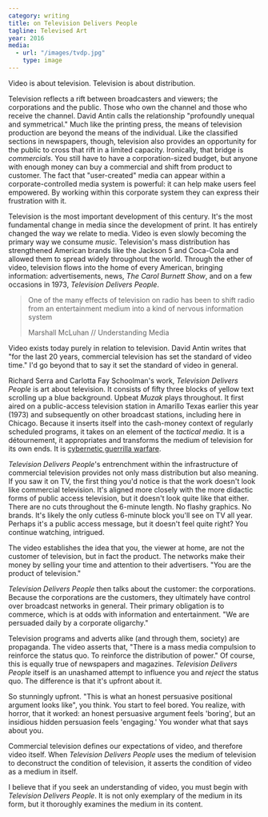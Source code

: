 ```yaml
---
category: writing
title: on Television Delivers People
tagline: Televised Art
year: 2016
media:
  - url: "/images/tvdp.jpg"
    type: image
---
```

<!--

> As we’ve seen in our readings, critics writing about video in its early days grappled with defining its basic properties. What exactly was video, they asked, and what was it doing?
>
> Was it a medium defined in relation to commercial television and the aesthetics of the “money metric”? Was it defined by its ability to provide feedback into the electronic global village? Did it represent a new kind of medium, one that embodied a psychological state rather than material? Or could it be defined by the electronic signals that made up the video image?
>
> For this paper, you will write as if you are a critic from this early period (1968-1976) trying to identify video’s basic properties. Your paper will take shape as a long form review that sets out your definition of video and then holds up a particular work as exemplary.
>
> You may pick any video from 1968 to 1976 that we’ve seen in class thus far (or another, in consultation with me), but your definition must be grounded in the terms and ideas of the period.
>
> To make this kind of argument, you will need to draw upon your readings and lecture notes to help you formulate your critic’s understanding of video. And you will need to look (and listen) closely to your video to come up with evidence explaining how and why your critic finds it exemplary. Provide specific examples from your video using clear and descriptive language.
>
> For this assignment, you will also rely on your fellow students to help you shape and refine your essay. You will turn in your first draft to an assigned writing partner. Your writing partner will edit your essay and return it to you the following week; your final draft should reflect these edits and suggestions.

-->

Video is about television. Television is about distribution.

Television reflects a rift between broadcasters and viewers; the corporations and the public. Those who own the channel and those who receive the channel.<!--more--> David Antin calls the relationship "profoundly unequal and symmetrical." Much like the printing press, the means of television production are beyond the means of the individual. Like the classified sections in newspapers, though, television also provides an opportunity for the public to cross that rift in a limited capacity. Ironically, that bridge is *commercials*. You still have to have a corporation-sized budget, but anyone with enough money can buy a commercial and shift from product to customer. The fact that "user-created" media can appear within a corporate-controlled media system is powerful: it can help make users feel empowered. By working within this corporate system they can express their frustration with it.

Television is the most important development of this century. It's the most fundamental change in media since the development of print. It has entirely changed the way we relate to media. Video is even slowly becoming the primary way we consume *music*. Television's mass distribution has strengthened American brands like the Jackson 5 and Coca-Cola and allowed them to spread widely throughout the world. Through the ether of video, television flows into the home of every American, bringing information: advertisements, news, *The Carol Burnett Show*, and on a few occasions in 1973, *Television Delivers People*.

> One of the many effects of television on radio has been to shift radio from an entertainment medium into a kind of nervous information system
>
> Marshall McLuhan // Understanding Media

Video exists today purely in relation to television. David Antin writes that "for the last 20 years, commercial television has set the standard of video time." I'd go beyond that to say it set the standard of video in general.

Richard Serra and Carlotta Fay Schoolman's work, *Television Delivers People* is art about television. It consists of fifty three blocks of yellow text scrolling up a blue background. Upbeat *Muzak* plays throughout. It first aired on a public-access television station in Amarillo Texas earlier this year (1973) and subsequently on other broadcast stations, including here in Chicago. Because it inserts itself into the cash-money context of regularly scheduled programs, it takes on an element of the *tactical media*. It is a détournement, it appropriates and transforms the medium of television for its own ends. It is [cybernetic guerrilla warfare](http://www.radicalsoftware.org/volume1nr3/pdf/VOLUME1NR3_art01.pdf).

*Television Delivers People*'s entrenchment within the infrastructure of commercial television provides not only mass distribution but also meaning. If you saw it on TV, the first thing you'd notice is that the work doesn't look like commercial television. It's aligned more closely with the more didactic forms of public access television, but it doesn't look quite like that either. There are no cuts throughout the 6-minute length. No flashy graphics. No brands. It's likely the only cutless 6-minute block you'll see on TV all year. Perhaps it's a public access message, but it doesn't feel quite right? You continue watching, intrigued.

The video establishes the idea that you, the viewer at home, are not the customer of television, but in fact the product. The networks make their money by selling your time and attention to their advertisers. "You are the product of television."

*Television Delivers People* then talks about the customer: the corporations. Because the corporations are the customers, they ultimately have control over broadcast networks in general. Their primary obligation is to commerce, which is at odds with information and entertainment. "We are persuaded daily by a corporate oligarchy."

Television programs and adverts alike (and through them, society) are propaganda. The video asserts that, "There is a mass media compulsion to reinforce the status quo. To reinforce the distribution of power." Of course, this is equally true of newspapers and magazines. *Television Delivers People* itself is an unashamed attempt to influence you and *reject* the status quo. The difference is that it's upfront about it.


So stunningly upfront. "This is what an honest persuasive positional argument looks like", you think. You start to feel bored. You realize, with horror, that it worked: an honest persuasive argument feels 'boring', but an insidious hidden persuasion feels 'engaging.' You wonder what that says about you.


Commercial television defines our expectations of video, and therefore video itself. When *Television Delivers People* uses the medium of television to deconstruct the condition of television, it asserts the condition of video as a medium in itself.

I believe that if you seek an understanding of video, you must begin with *Television Delivers People*. It is not only exemplary of the medium in its form, but it thoroughly examines the medium in its content.


